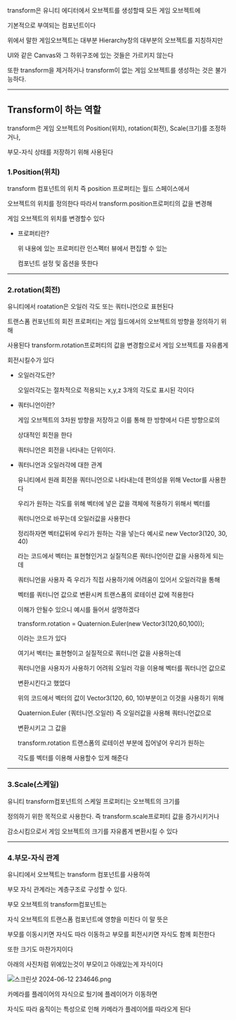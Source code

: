 transform은 유니티 에디터에서 오브젝트를 생성할때 모든 게임 오브젝트에

기본적으로 부여되는 컴포넌트이다

위에서 말한 게임오브젝트는 대부분 Hierarchy창의 대부분의 오브젝트를 지칭하지만

UI와 같은 Canvas와 그 하위구조에 있는 것들은 가르키지 않는다

또한 transform을 제거하거나 transform이 없는 게임 오브젝트를 생성하는 것은 불가능하다.

---

## Transform이 하는 역할

transform은 게임 오브젝트의 Position(위치), rotation(회전), Scale(크기)를 조정하거나, 

부모-자식 상태를 저장하기 위해 사용된다 

### 1.Position(위치)

transform 컴포넌트의 위치 즉 position 프로퍼티는 월드 스페이스에서

오브젝트의 위치를 정의한다 따라서 transform.position프로퍼티의 값을 변경해 

게임 오브젝트의 위치를 변경할수 있다

- 프로퍼티란?
    
    위 내용에 있는 프로퍼티란 인스펙터 뷰에서 편집할 수 있는 
    
    컴포넌트 설정 및 옵션을 뜻한다
    

---

### 2.rotation(회전)

유니티에서 roatation은 오일러 각도 또는 쿼터니언으로 표현된다

트랜스폼 컨포넌트의 회전 프로퍼티는 게임 월드에서의 오브젝트의 방향을 정의하기 위해 

사용된다 transform.rotation프로퍼티의 값을 변경함으로서 게임 오브젝트를 자유롭게 

회전시킬수가 있다

- 오일러각도란?
    
    오일러각도는 절차적으로 적용되는 x,y,z 3개의 각도로 표시된 각이다
    
- 쿼터니언이란?
    
    게임 오브젝트의 3차원 방향을 저장하고 이를 통해 한 방향에서 다른 방향으로의
    
    상대적인 회전을 한다
    
    쿼터니언은 회전을 나타내는 단위이다.
    
- 쿼터니언과 오일러각에 대한 관계
    
    유니티에서 원래 회전을 쿼터니언으로 나타내는데 편의성을 위해 Vector를 사용한다
    
    우리가 원하는 각도를 위해 벡터에 넣은 값을 객체에 적용하기 위해서 벡터를
    
    쿼터니언으로 바꾸는데 오일러값을 사용한다
    
    정리하자면 벡터값뒤에 우리가 원하는 각을 넣는다 예시로 new Vector3(120, 30, 40)
    
    라는 코드에서 벡터는 표현형인거고 실질적으론 쿼터니언이란 값을 사용하게 되는데
    
    쿼터니언을 사용자 즉 우리가 직접 사용하기에 어려움이 있어서 오일러각을 통해
    
    벡터를 쿼터니언 값으로 변환시켜 트랜스폼의 로테이션 값에 적용한다 
    
    이해가 안될수 있으니 예시를 들어서 설명하겠다
    
    transform.rotation = Quaternion.Euler(new Vector3(120,60,100)); 
    
    이라는 코드가 있다
    
    여기서 벡터는 표현형이고 실질적으로 쿼터니언 값을 사용하는데
    
    쿼터니언을 사용자가 사용하기 어려워 오일러 각을 이용해 벡터를 쿼터니언 값으로 
    
    변환시킨다고 했었다
    
    위의 코드에서 벡터의 값이 Vector3(120, 60, 10)부분이고 이것을 사용하기 위해
    
    Quaternion.Euler (쿼터니언.오일러) 즉 오일러값을 사용해 쿼터니언값으로
    
    변환시키고 그 값을
    
    transform.rotation 트랜스폼의 로테이션 부분에 집어넣어 우리가 원하는
    
    각도를 벡터를 이용해 사용할수 있게 해준다
    

---

### 3.Scale(스케일)

유니티 transform컴포넌트의 스케일 프로퍼티는 오브젝트의 크기를

정의하기 위한 목적으로 사용한다. 즉 transform.scale프로퍼티 값을 증가시키거나 

감소시킴으로서 게임 오브젝트의 크기를 자유롭게 변환시킬 수 있다

---

### 4.부모-자식 관계

유니티에서 오브젝트는 transform 컴포넌트를 사용하여

부모 자식 관계라는 계층구조로 구성할 수 있다. 

부모 오브젝트의 transform컴포넌트는

자식 오브젝트의 트랜스폼 컴포넌트에 영향을 미친다 이 말 뜻은

부모를 이동시키면 자식도 따라 이동하고 부모를 회전시키면 자식도 함께 회전한다

또한 크기도 마찬가지이다 

아래의 사진처럼 위에있는것이 부모이고 아래있는게 자식이다

![스크린샷 2024-06-12 234646.png](%25EC%258A%25A4%25ED%2581%25AC%25EB%25A6%25B0%25EC%2583%25B7_2024-06-12_234646.png)

카메라를 플레이어의 자식으로 뒀기에 플레이어가 이동하면 

자식도 따라 움직이는 특성으로 인해 카메라가 플레이어를 따라오게 된다